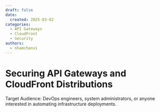 ```yaml
---
draft: false
date:
  created: 2025-03-02
categories:
  - API Gateways
  - CloudFront
  - Security
authors:
  - nhamchanvi
---
```


# Securing API Gateways and CloudFront Distributions

Target Audience: DevOps engineers, system administrators, or anyone interested in automating infrastructure deployments.

<!-- more -->


